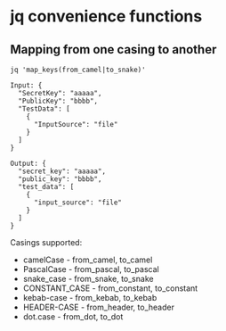 # jq convenience functions


## Mapping from one casing to another
```
jq 'map_keys(from_camel|to_snake)'

Input: {
  "SecretKey": "aaaaa",
  "PublicKey": "bbbb",
  "TestData": [
    {
      "InputSource": "file"
    }
  ]
}

Output: {
  "secret_key": "aaaaa",
  "public_key": "bbbb",
  "test_data": [
    {
      "input_source": "file"
    }
  ]
}
```

Casings supported:

* camelCase - from_camel, to_camel
* PascalCase - from_pascal, to_pascal
* snake_case - from_snake, to_snake
* CONSTANT_CASE - from_constant, to_constant
* kebab-case - from_kebab, to_kebab
* HEADER-CASE - from_header, to_header
* dot.case - from_dot, to_dot
